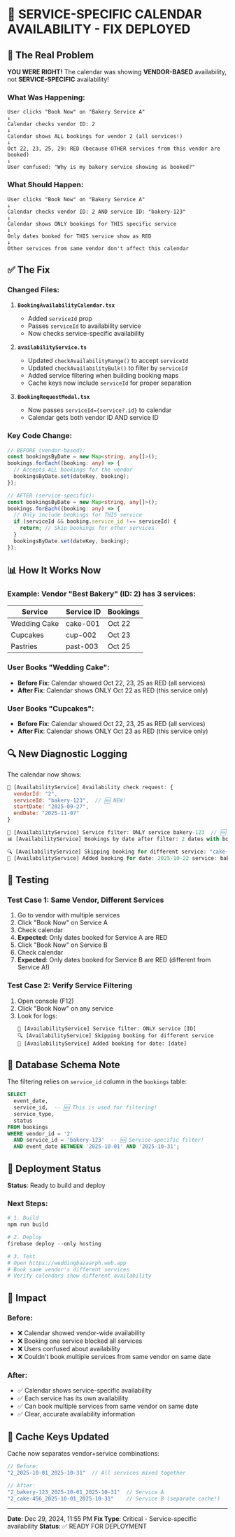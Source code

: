 # 🎯 SERVICE-SPECIFIC CALENDAR AVAILABILITY - FIX DEPLOYED

## 🐛 The Real Problem

**YOU WERE RIGHT!** The calendar was showing **VENDOR-BASED** availability, not **SERVICE-SPECIFIC** availability!

### What Was Happening:
```
User clicks "Book Now" on "Bakery Service A"
↓
Calendar checks vendor ID: 2
↓
Calendar shows ALL bookings for vendor 2 (all services!)
↓
Oct 22, 23, 25, 29: RED (because OTHER services from this vendor are booked)
↓
User confused: "Why is my bakery service showing as booked?"
```

### What Should Happen:
```
User clicks "Book Now" on "Bakery Service A"
↓
Calendar checks vendor ID: 2 AND service ID: "bakery-123"
↓
Calendar shows ONLY bookings for THIS specific service
↓
Only dates booked for THIS service show as RED
↓
Other services from same vendor don't affect this calendar
```

## ✅ The Fix

### Changed Files:

1. **`BookingAvailabilityCalendar.tsx`**
   - Added `serviceId` prop
   - Passes `serviceId` to availability service
   - Now checks service-specific availability

2. **`availabilityService.ts`**
   - Updated `checkAvailabilityRange()` to accept `serviceId`
   - Updated `checkAvailabilityBulk()` to filter by `serviceId`
   - Added service filtering when building booking maps
   - Cache keys now include `serviceId` for proper separation

3. **`BookingRequestModal.tsx`**
   - Now passes `serviceId={service?.id}` to calendar
   - Calendar gets both vendor ID AND service ID

### Key Code Change:

```typescript
// BEFORE (vendor-based):
const bookingsByDate = new Map<string, any[]>();
bookings.forEach((booking: any) => {
  // Accepts ALL bookings for the vendor
  bookingsByDate.set(dateKey, booking);
});

// AFTER (service-specific):
const bookingsByDate = new Map<string, any[]>();
bookings.forEach((booking: any) => {
  // Only include bookings for THIS service
  if (serviceId && booking.service_id !== serviceId) {
    return; // Skip bookings for other services
  }
  bookingsByDate.set(dateKey, booking);
});
```

## 📊 How It Works Now

### Example: Vendor "Best Bakery" (ID: 2) has 3 services:

| Service | Service ID | Bookings |
|---------|-----------|----------|
| Wedding Cake | cake-001 | Oct 22 |
| Cupcakes | cup-002 | Oct 23 |
| Pastries | past-003 | Oct 25 |

### User Books "Wedding Cake":
- **Before Fix**: Calendar showed Oct 22, 23, 25 as RED (all services)
- **After Fix**: Calendar shows ONLY Oct 22 as RED (this service only)

### User Books "Cupcakes":
- **Before Fix**: Calendar showed Oct 22, 23, 25 as RED (all services)
- **After Fix**: Calendar shows ONLY Oct 23 as RED (this service only)

## 🔍 New Diagnostic Logging

The calendar now shows:
```javascript
🚀 [AvailabilityService] Availability check request: {
  vendorId: "2",
  serviceId: "bakery-123",  // 🆕 NEW!
  startDate: "2025-09-27",
  endDate: "2025-11-07"
}

🎯 [AvailabilityService] Service filter: ONLY service bakery-123  // 🆕 NEW!
📊 [AvailabilityService] Bookings by date after filter: 2 dates with bookings

🔍 [AvailabilityService] Skipping booking for different service: "cake-001" !== "bakery-123"
📅 [AvailabilityService] Added booking for date: 2025-10-22 service: bakery-123
```

## 🧪 Testing

### Test Case 1: Same Vendor, Different Services
1. Go to vendor with multiple services
2. Click "Book Now" on Service A
3. Check calendar
4. **Expected**: Only dates booked for Service A are RED
5. Click "Book Now" on Service B
6. Check calendar
7. **Expected**: Only dates booked for Service B are RED (different from Service A!)

### Test Case 2: Verify Service Filtering
1. Open console (F12)
2. Click "Book Now" on any service
3. Look for logs:
   ```
   🎯 [AvailabilityService] Service filter: ONLY service [ID]
   🔍 [AvailabilityService] Skipping booking for different service
   📅 [AvailabilityService] Added booking for date: [date]
   ```

## 📝 Database Schema Note

The filtering relies on `service_id` column in the `bookings` table:

```sql
SELECT 
  event_date,
  service_id,  -- 🆕 This is used for filtering!
  service_type,
  status
FROM bookings
WHERE vendor_id = '2'
  AND service_id = 'bakery-123'  -- 🆕 Service-specific filter!
  AND event_date BETWEEN '2025-10-01' AND '2025-10-31';
```

## 🚀 Deployment Status

**Status**: Ready to build and deploy

### Next Steps:
```powershell
# 1. Build
npm run build

# 2. Deploy
firebase deploy --only hosting

# 3. Test
# Open https://weddingbazaarph.web.app
# Book same vendor's different services
# Verify calendars show different availability
```

## 🎊 Impact

### Before:
- ❌ Calendar showed vendor-wide availability
- ❌ Booking one service blocked all services
- ❌ Users confused about availability
- ❌ Couldn't book multiple services from same vendor on same date

### After:
- ✅ Calendar shows service-specific availability
- ✅ Each service has its own availability
- ✅ Can book multiple services from same vendor on same date
- ✅ Clear, accurate availability information

## 🔄 Cache Keys Updated

Cache now separates vendor+service combinations:

```javascript
// Before:
"2_2025-10-01_2025-10-31"  // All services mixed together

// After:
"2_bakery-123_2025-10-01_2025-10-31"  // Service A
"2_cake-456_2025-10-01_2025-10-31"    // Service B (separate cache!)
```

---

**Date**: Dec 29, 2024, 11:55 PM
**Fix Type**: Critical - Service-specific availability
**Status**: ✅ READY FOR DEPLOYMENT
